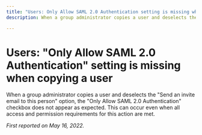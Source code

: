 ```yaml
---
title: "Users: Only Allow SAML 2.0 Authentication setting is missing when copying a user"
description: When a group administrator copies a user and deselects the "Send an invite email to this person" option, the Only Allow SAML 2.0 Authentication checkbox does not appear as expected. This can occur even when all access and permission requirements for this action are met.

---
```


# Users: "Only Allow SAML 2.0 Authentication" setting is missing when copying a user

When a group administrator copies a user and deselects the "Send an invite email to this person" option, the "Only Allow SAML 2.0 Authentication" checkbox does not appear as expected. This can occur even when all access and permission requirements for this action are met.

_First reported on May 16, 2022._

